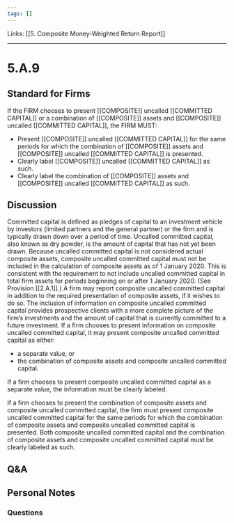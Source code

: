 ```yaml
---
tags: []
---
```

Links: [[5. Composite Money-Weighted Return Report]]
___
# 5.A.9
## Standard for Firms
If the FIRM chooses to present [[COMPOSITE]] uncalled [[COMMITTED CAPITAL]] or a combination of [[COMPOSITE]] assets and [[COMPOSITE]] uncalled [[COMMITTED CAPITAL]], the FIRM MUST:
- Present [[COMPOSITE]] uncalled [[COMMITTED CAPITAL]] for the same periods for which the combination of [[COMPOSITE]] assets and [[COMPOSITE]] uncalled [[COMMITTED CAPITAL]] is presented.
- Clearly label [[COMPOSITE]] uncalled [[COMMITTED CAPITAL]] as such.
- Clearly label the combination of [[COMPOSITE]] assets and [[COMPOSITE]] uncalled [[COMMITTED CAPITAL]] as such.
## Discussion
Committed capital is defined as pledges of capital to an investment vehicle by investors (limited partners and the general partner) or the firm and is typically drawn down over a period of time. Uncalled committed capital, also known as dry powder, is the amount of capital that has not yet been drawn. Because uncalled committed capital is not considered actual composite assets, composite uncalled committed capital must not be included in the calculation of composite assets as of 1 January 2020. This is consistent with the requirement to not include uncalled committed capital in total firm assets for periods beginning on or after 1 January 2020. (See Provision [[2.A.1]].) A firm may report composite uncalled committed capital in addition to the required presentation of composite assets, if it wishes to do so. The inclusion of information on composite uncalled committed capital provides prospective clients with a more complete picture of the firm’s investments and the amount of capital that is currently committed to a future investment. If a firm chooses to present information on composite uncalled committed capital, it may present composite uncalled committed capital as either:
- a separate value, or
- the combination of composite assets and composite uncalled committed capital.

If a firm chooses to present composite uncalled committed capital as a separate value, the information must be clearly labeled.

If a firm chooses to present the combination of composite assets and composite uncalled committed capital, the firm must present composite uncalled committed capital for the same periods for which the combination of composite assets and composite uncalled committed capital is presented. Both composite uncalled committed capital and the combination of composite assets and composite uncalled committed capital must be clearly labeled as such.
## Q&A

## Personal Notes

### Questions